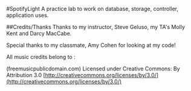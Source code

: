#SpotifyLight
A practice lab to work on database, storage, controller, application uses.

##Credits/Thanks
Thanks to my instructor, Steve Geluso, my TA's Molly Kent and Darcy MacCabe.

Special thanks to my classmate, Amy Cohen for looking at my code!

All music credits belong to :

(freemusicpublicdomain.com)
Licensed under Creative Commons: By Attribution 3.0
[http://creativecommons.org/licenses/by/3.0/](http://creativecommons.org/licenses/by/3.0/)